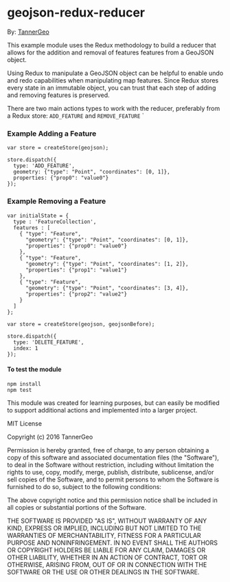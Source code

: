 # geojson-redux-reducer

By: [TannerGeo](http://tannergeo.com)

This example module uses the Redux methodology to build a reducer that
allows for the addition and removal of features features from a GeoJSON
object.

Using Redux to manipulate a GeoJSON object can be helpful to enable undo and
redo capabilities when manipulating map features.  Since Redux stores
every state in an immutable object, you can trust that each step of adding
and removing features is preserved.

There are two main actions types to work with the reducer, preferably from a Redux store:
`ADD_FEATURE` and `REMOVE_FEATURE`
`

### Example Adding a Feature

```
var store = createStore(geojson);

store.dispatch({
  type: 'ADD_FEATURE',
  geometry: {"type": "Point", "coordinates": [0, 1]},
  properties: {"prop0": "value0"}
});
```

### Example Removing a Feature

```
var initialState = {
  type : 'FeatureCollection',
  features : [
    { "type": "Feature",
      "geometry": {"type": "Point", "coordinates": [0, 1]},
      "properties": {"prop0": "value0"}
    },
    { "type": "Feature",
      "geometry": {"type": "Point", "coordinates": [1, 2]},
      "properties": {"prop1": "value1"}
    },
    { "type": "Feature",
      "geometry": {"type": "Point", "coordinates": [3, 4]},
      "properties": {"prop2": "value2"}
    }
  ]
};

var store = createStore(geojson, geojsonBefore);

store.dispatch({
  type: 'DELETE_FEATURE',
  index: 1
});
```

#### To test the module
```
npm install
npm test
```

This module was created for learning purposes, but can easily be modified to
support additional actions and implemented into a larger project.

MIT License

Copyright (c) 2016 TannerGeo

Permission is hereby granted, free of charge, to any person obtaining a copy
of this software and associated documentation files (the "Software"), to deal
in the Software without restriction, including without limitation the rights
to use, copy, modify, merge, publish, distribute, sublicense, and/or sell
copies of the Software, and to permit persons to whom the Software is
furnished to do so, subject to the following conditions:

The above copyright notice and this permission notice shall be included in all
copies or substantial portions of the Software.

THE SOFTWARE IS PROVIDED "AS IS", WITHOUT WARRANTY OF ANY KIND, EXPRESS OR
IMPLIED, INCLUDING BUT NOT LIMITED TO THE WARRANTIES OF MERCHANTABILITY,
FITNESS FOR A PARTICULAR PURPOSE AND NONINFRINGEMENT. IN NO EVENT SHALL THE
AUTHORS OR COPYRIGHT HOLDERS BE LIABLE FOR ANY CLAIM, DAMAGES OR OTHER
LIABILITY, WHETHER IN AN ACTION OF CONTRACT, TORT OR OTHERWISE, ARISING FROM,
OUT OF OR IN CONNECTION WITH THE SOFTWARE OR THE USE OR OTHER DEALINGS IN THE
SOFTWARE.
